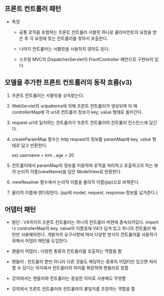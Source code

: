 ## 프론트 컨트롤러 패턴

- 특징

  - 공통 로직을 포함하는 프론트 컨트롤러 서블릿 하나로 클라이언트의 요청을 받은 후 각 요청에 맞는 컨트롤러를 찾아서 호출한다.

  - 나머지 컨트롤러는 서블릿을 사용하지 않아도 된다.

  - 스프링 MVC의 DispatcherServlet이 FrontController 패턴으로 구현되어 있다.

     

## 모델을 추가한 프론트 컨트롤러의 동작 흐름(v3)

1. 프론트 컨트롤러는 서블릿을 상속받는다.

2. WebServlet의 urlpatterns에 의해 프론트 컨트롤러가 생성되며 이 때 controllerMap에 각 url과 컨트롤러 정보가 key, value 형태로 들어간다.

3. request url과 일치하는 컨트롤러가 프론트 컨트롤러의 컨트롤러 인스턴스에 담긴다.

4. createParamMap 함수는 http request의 정보를 paramMap에 key, value 형태로 담고 반환한다.

   ex) username = kim , age = 20

5. 컨트롤러에서 paramMap의 정보를 이용하여 로직을 처리하고 호출하고자 하는 뷰의 논리적 이름(viewName)을 담은 ModelView로 반환한다.

6. viewResolver 함수에서 논리적 이름을 물리적 이름(jsp)으로 바꿔준다.

7. 물리적 이름에 렌더링한다. (jsp에 model, request, response 정보를 넘겨준다.)



## 어댑터 패턴

- 발단 : V4까지의 프론트 컨트롤러는 하나의 컨트롤러 버젼에 종속되어있다. import나 controllerMap의 key, value의 이름등에 V4가 담겨 있고 하나의 컨트롤러 패턴만 사용해야한다. 개발자의 요구사항에 따라 다양한 방식의 컨트롤러를 사용하기 위해서 어댑터 패턴을 도입한다.

- 핸들러 어댑터 : 다양한 종류의 컨트롤러를 호출하는 역할을 함

- 핸들러 : 컨트롤러 뿐만 아니라 다른 것들도 해당하는 종류의 어댑터만 있으면 처리할 수 있다는 의미에서 컨트롤러의 의미를 확장하여 핸들러로 칭함

- 강의에서는 핸들러와 컨트롤러는 동일한 의미로 사용해도 무방함

- 강의에서 프론트 컨트롤러와 컨트롤러의 불일치를 조정하는 역할을 함

  